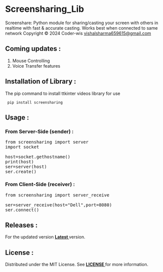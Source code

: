 # Screensharing_Lib
Screenshare: Python module for sharing/casting your screen with others in realtime with
fast &amp; accurate casting. Works best when connected to same network  Copyright © 2024 Coder-wis
<vishalsharma659615@gmail.com>

## Coming updates :
<ol>
  <li> Mouse Controlling </li>
  <li> Voice Transfer features </li>
</ol>

## Installation of Library :
The pip command to install ttkinter videos library for use
<pre><code> pip install screensharing </code></pre>

## Usage :

### From Server-Side (sender) :
<pre lang='sh'>
from screensharing import server
import socket

host=socket.gethostname()
print(host)
ser=server(host)
ser.create()
</pre>

### From Client-Side (receiver) :
<pre lang='sh'>
from screensharing import server_receive
  
ser=server_receive(host="Dell",port=8080)
ser.connect()
</pre>

## Releases :
For the updated version <b><a href="https://pypi.org/project/screensharing/"> Latest </a></b> version.

## License :
Distributed under the MIT License. See <b><a href="https://github.com/Vishal24102002/screenshare_lib/blob/main/LICENSE"> LICENSE </a></b>for more information.
